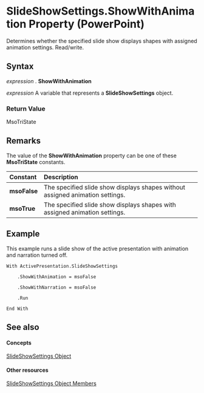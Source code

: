 
# SlideShowSettings.ShowWithAnimation Property (PowerPoint)

Determines whether the specified slide show displays shapes with assigned animation settings. Read/write.


## Syntax

 _expression_ . **ShowWithAnimation**

 _expression_ A variable that represents a **SlideShowSettings** object.


### Return Value

MsoTriState


## Remarks

The value of the  **ShowWithAnimation** property can be one of these **MsoTriState** constants.



|**Constant**|**Description**|
|:-----|:-----|
| **msoFalse**|The specified slide show displays shapes without assigned animation settings.|
| **msoTrue**| The specified slide show displays shapes with assigned animation settings.|

## Example

This example runs a slide show of the active presentation with animation and narration turned off.


```
With ActivePresentation.SlideShowSettings

    .ShowWithAnimation = msoFalse

    .ShowWithNarration = msoFalse

    .Run

End With
```


## See also


#### Concepts


[SlideShowSettings Object](d58c7c3b-a1cc-d819-b386-fd3fb7f967a2.md)
#### Other resources


[SlideShowSettings Object Members](3a91d7dd-ae3f-de42-46e4-e8749e61835d.md)
